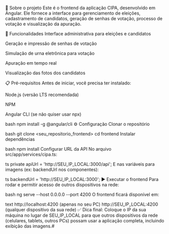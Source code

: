📌 Sobre o projeto
Este é o frontend da aplicação CIPA, desenvolvido em Angular.
Ele fornece a interface para gerenciamento de eleições, cadastramento de candidatos, geração de senhas de votação, processo de votação e visualização da apuração.

🚀 Funcionalidades
Interface administrativa para eleições e candidatos

Geração e impressão de senhas de votação

Simulação de urna eletrônica para votação

Apuração em tempo real

Visualização das fotos dos candidatos

📋 Pré-requisitos
Antes de iniciar, você precisa ter instalado:

Node.js (versão LTS recomendada)

NPM

Angular CLI (se não quiser usar npx)

bash
npm install -g @angular/cli
⚙️ Configuração
Clonar o repositório

bash
git clone <seu_repositorio_frontend>
cd frontend
Instalar dependências

bash
npm install
Configurar URL da API
No arquivo src/app/services/cipa.ts:

ts
private apiUrl = 'http://SEU_IP_LOCAL:3000/api';
E nas variáveis para imagens (ex: backendUrl nos componentes):

ts
backendUrl = 'http://SEU_IP_LOCAL:3000';
▶️ Executar o frontend
Para rodar e permitir acesso de outros dispositivos na rede:

bash
ng serve --host 0.0.0.0 --port 4200
O frontend ficará disponível em:

text
http://localhost:4200      (apenas no seu PC)
http://SEU_IP_LOCAL:4200   (qualquer dispositivo da sua rede)
✅ Dica final: Coloque o IP da sua máquina no lugar de SEU_IP_LOCAL para que outros dispositivos da rede (celulares, tablets, outros PCs) possam usar a aplicação completa, incluindo exibição das imagens.#
